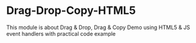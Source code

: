 # Drag-Drop-Copy-HTML5

This module is about Drag & Drop, Drag & Copy Demo using HTML5 & JS event handlers with practical code example

